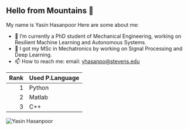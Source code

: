 ## Hello from Mountains 👋

My name is Yasin Hasanpoor
Here are some about me:

- 🔭 I’m currently a PhD student of Mechanical Engineering, working on Resilient Machine Learning and Autonomous Systems.
- 🔭 I got my MSc in Mechatronics by working on Signal Processing and Deep Learning.
- 📫 How to reach me: email: yhasanpo@stevens.edu

| Rank | Used P.Language |
|-----:|-----------------|
|     1| Python          |
|     2| Matlab          |
|     3| C++             |



<picture>
 <source media="(prefers-color-scheme: dark)" srcset="https://example.com/dark-mode-image.jpg">
 <source media="(prefers-color-scheme: light)" srcset="https://example.com/light-mode-image.jpg">
 <img alt="Yasin Hasanpoor" src="https://example.com/default-image.jpg">
</picture>
